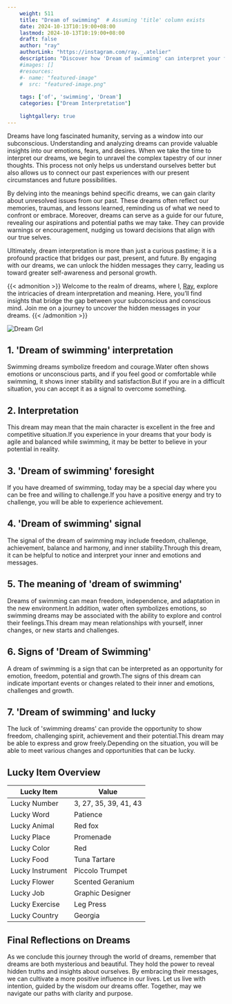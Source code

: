 ```yaml
---
    weight: 511
    title: "Dream of swimming"  # Assuming 'title' column exists
    date: 2024-10-13T10:19:00+08:00
    lastmod: 2024-10-13T10:19:00+08:00
    draft: false
    author: "ray"
    authorLink: "https://instagram.com/ray._.atelier"
    description: "Discover how 'Dream of swimming' can interpret your future and uncover its significant meanings in your life."
    #images: []
    #resources:
    #- name: "featured-image"
    #  src: "featured-image.png"
    
    tags: ['of', 'swimming', 'Dream']
    categories: ["Dream Interpretation"]
    
    lightgallery: true
---
```

    
Dreams have long fascinated humanity, serving as a window into our subconscious. Understanding and analyzing dreams can provide valuable insights into our emotions, fears, and desires. When we take the time to interpret our dreams, we begin to unravel the complex tapestry of our inner thoughts. This process not only helps us understand ourselves better but also allows us to connect our past experiences with our present circumstances and future possibilities.

By delving into the meanings behind specific dreams, we can gain clarity about unresolved issues from our past. These dreams often reflect our memories, traumas, and lessons learned, reminding us of what we need to confront or embrace. Moreover, dreams can serve as a guide for our future, revealing our aspirations and potential paths we may take. They can provide warnings or encouragement, nudging us toward decisions that align with our true selves.

Ultimately, dream interpretation is more than just a curious pastime; it is a profound practice that bridges our past, present, and future. By engaging with our dreams, we can unlock the hidden messages they carry, leading us toward greater self-awareness and personal growth.

{{< admonition >}}
Welcome to the realm of dreams, where I, [Ray](https://instagram.com/ray._.atelier), explore the intricacies of dream interpretation and meaning. Here, you’ll find insights that bridge the gap between your subconscious and conscious mind. Join me on a journey to uncover the hidden messages in your dreams.
{{< /admonition >}}

![Dream Grl](https://cdn.pixabay.com/photo/2017/11/02/03/35/gothic-2910057_1280.jpg "Dream Grl")

## 1. 'Dream of swimming' interpretation
Swimming dreams symbolize freedom and courage.Water often shows emotions or unconscious parts, and if you feel good or comfortable while swimming, it shows inner stability and satisfaction.But if you are in a difficult situation, you can accept it as a signal to overcome something.

## 2. Interpretation
This dream may mean that the main character is excellent in the free and competitive situation.If you experience in your dreams that your body is agile and balanced while swimming, it may be better to believe in your potential in reality.

## 3. 'Dream of swimming' foresight
If you have dreamed of swimming, today may be a special day where you can be free and willing to challenge.If you have a positive energy and try to challenge, you will be able to experience achievement.

## 4. 'Dream of swimming' signal
The signal of the dream of swimming may include freedom, challenge, achievement, balance and harmony, and inner stability.Through this dream, it can be helpful to notice and interpret your inner and emotions and messages.

## 5. The meaning of 'dream of swimming'
Dreams of swimming can mean freedom, independence, and adaptation in the new environment.In addition, water often symbolizes emotions, so swimming dreams may be associated with the ability to explore and control their feelings.This dream may mean relationships with yourself, inner changes, or new starts and challenges.

## 6. Signs of 'Dream of Swimming'
A dream of swimming is a sign that can be interpreted as an opportunity for emotion, freedom, potential and growth.The signs of this dream can indicate important events or changes related to their inner and emotions, challenges and growth.

## 7. 'Dream of swimming' and lucky
The luck of 'swimming dreams' can provide the opportunity to show freedom, challenging spirit, achievement and their potential.This dream may be able to express and grow freely.Depending on the situation, you will be able to meet various changes and opportunities that can be lucky.

## Lucky Item Overview
| Lucky Item          | Value              |
|---------------|--------------------|
| Lucky Number        | 3, 27, 35, 39, 41, 43  |
| Lucky Word          | Patience |
| Lucky Animal        | Red fox |
| Lucky Place         | Promenade     |
| Lucky Color         | Red     |
| Lucky Food          | Tuna Tartare      |
| Lucky Instrument    | Piccolo Trumpet |
| Lucky Flower        | Scented Geranium    |
| Lucky Job           | Graphic Designer       |
| Lucky Exercise      | Leg Press  |
| Lucky Country       | Georgia    |


##  Final Reflections on Dreams

As we conclude this journey through the world of dreams, remember that dreams are both mysterious and beautiful. They hold the power to reveal hidden truths and insights about ourselves. By embracing their messages, we can cultivate a more positive influence in our lives. Let us live with intention, guided by the wisdom our dreams offer. Together, may we navigate our paths with clarity and purpose.
